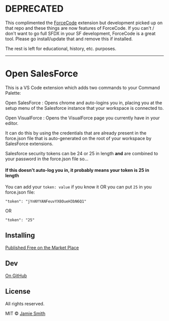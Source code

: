 # DEPRECATED

This complimented the [ForceCode](https://github.com/celador/ForceCode) extension but development picked up on that repo and these things are now features of ForceCode. If you can't / don't want to go full SFDX in your SF development, ForceCode is a great tool. Please go install/update that and remove this if installed. 

The rest is left for educational, history, etc. purposes.

---

# Open SalesForce

This is a VS Code extension which adds two commands to your Command Palette:

Open SalesForce : Opens chrome and auto-logins you in, placing you at the setup menu of the Salesforce instance that your workspace is connected to.

Open VisualForce : Opens the VisualForce page you currently have in your editor.

It can do this by using the credentials that are already present in the force.json file that is auto-generated on the root of your workspace by SalesForce extensions.

Salesforce security tokens can be 24 or 25 in length <b>and</b> are combined to your password in the force.json file so...

#### If this doesn't auto-log you in, it probably means your token is 25 in length
You can add your  `token: value`  if you know it OR you can put `25` in you force.json file:

`"token": "jYnNYYANFeuvYX8OueH3bN6Q1"`

OR

`"token": "25"`


## Installing
[Published Free on the Market Place](https://marketplace.visualstudio.com/items?itemName=JamieSmith.open-salesforce)


## Dev
[On GitHub](https://github.com/dubyajaysmith/open-salesforce)


## License
All rights reserved.

MIT © [Jamie Smith](https://jamiesmiths.com)
